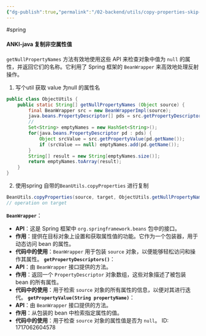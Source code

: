 ```yaml
---
{"dg-publish":true,"permalink":"/02-backend/utils/copy-properties-skip-null/","created":"2024-09-18T14:20:19.661+08:00","updated":"2024-08-07T09:58:50.000+08:00"}
---
```


#spring 
#### ANKI-java 复制非空属性值
`getNullPropertyNames` 方法有效地使用这些 API 来检查对象中值为 `null` 的属性，并返回它们的名称。它利用了 Spring 框架的 `BeanWrapper` 来高效地处理反射操作。
1. 写个util 获取 value 为null 的属性名
```java
public class ObjectUtils {
    public static String[] getNullPropertyNames (Object source) {
        final BeanWrapper src = new BeanWrapperImpl(source);
        java.beans.PropertyDescriptor[] pds = src.getPropertyDescriptors();
		//
        Set<String> emptyNames = new HashSet<String>();
        for(java.beans.PropertyDescriptor pd : pds) {
            Object srcValue = src.getPropertyValue(pd.getName());
            if (srcValue == null) emptyNames.add(pd.getName());
        }
        String[] result = new String[emptyNames.size()];
        return emptyNames.toArray(result);
    }
}
```
2. 使用spring 自带的`BeanUtils.copyProperties` 进行复制
```java
BeanUtils.copyProperties(source, target, ObjectUtils.getNullPropertyNames(source));
// operation on target
```
**`BeanWrapper`**：
- **API**：这是 Spring 框架中 `org.springframework.beans` 包中的接口。
- **作用**：提供在目标对象上设置和获取属性值的功能。它作为一个包装器，用于动态访问 bean 的属性。
- **代码中的使用**：`BeanWrapper` 用于包装 `source` 对象，以便能够轻松访问和操作其属性。
**`getPropertyDescriptors()`**：
- **API**：由 `BeanWrapper` 接口提供的方法。
- **作用**：返回一个 `PropertyDescriptor` 对象数组，这些对象描述了被包装 bean 的所有属性。
- **代码中的使用**：用于检索 `source` 对象的所有属性的信息，以便对其进行迭代。
**`getPropertyValue(String propertyName)`**：
- **API**：由 `BeanWrapper` 接口提供的方法。
- **作用**：从包装的 bean 中检索指定属性的值。
- **代码中的使用**：用于检查 `source` 对象的属性值是否为 `null`。
ID: 1717062604578

